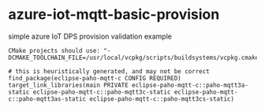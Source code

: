 # azure-iot-mqtt-basic-provision
simple azure IoT DPS provision validation example


```
CMake projects should use: "-DCMAKE_TOOLCHAIN_FILE=/usr/local/vcpkg/scripts/buildsystems/vcpkg.cmake"
```


    # this is heuristically generated, and may not be correct
    find_package(eclipse-paho-mqtt-c CONFIG REQUIRED)
    target_link_libraries(main PRIVATE eclipse-paho-mqtt-c::paho-mqtt3a-static eclipse-paho-mqtt-c::paho-mqtt3c-static eclipse-paho-mqtt-c::paho-mqtt3as-static eclipse-paho-mqtt-c::paho-mqtt3cs-static)

    